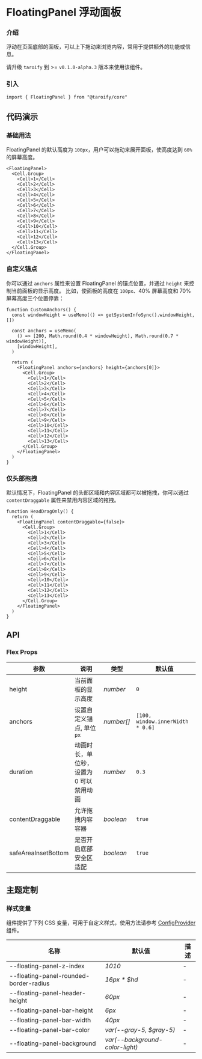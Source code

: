 # FloatingPanel 浮动面板

### 介绍

浮动在页面底部的面板，可以上下拖动来浏览内容，常用于提供额外的功能或信息。

请升级 `taroify` 到 >= `v0.1.0-alpha.3` 版本来使用该组件。

### 引入

```tsx
import { FloatingPanel } from "@taroify/core"
```

## 代码演示

### 基础用法

FloatingPanel 的默认高度为 `100px`，用户可以拖动来展开面板，使高度达到 `60%` 的屏幕高度。

```tsx
<FloatingPanel>
  <Cell.Group>
    <Cell>1</Cell>
    <Cell>2</Cell>
    <Cell>3</Cell>
    <Cell>4</Cell>
    <Cell>5</Cell>
    <Cell>6</Cell>
    <Cell>7</Cell>
    <Cell>8</Cell>
    <Cell>9</Cell>
    <Cell>10</Cell>
    <Cell>11</Cell>
    <Cell>12</Cell>
    <Cell>13</Cell>
  </Cell.Group>
</FloatingPanel>
```

### 自定义锚点

你可以通过 `anchors` 属性来设置 FloatingPanel 的锚点位置，并通过 `height` 来控制当前面板的显示高度。
比如，使面板的高度在 `100px`、40% 屏幕高度和 70% 屏幕高度三个位置停靠：

```tsx
function CustomAnchors() {
  const windowHeight = useMemo(() => getSystemInfoSync().windowHeight, [])

  const anchors = useMemo(
    () => [200, Math.round(0.4 * windowHeight), Math.round(0.7 * windowHeight)],
    [windowHeight],
  )

  return (
    <FloatingPanel anchors={anchors} height={anchors[0]}>
      <Cell.Group>
        <Cell>1</Cell>
        <Cell>2</Cell>
        <Cell>3</Cell>
        <Cell>4</Cell>
        <Cell>5</Cell>
        <Cell>6</Cell>
        <Cell>7</Cell>
        <Cell>8</Cell>
        <Cell>9</Cell>
        <Cell>10</Cell>
        <Cell>11</Cell>
        <Cell>12</Cell>
        <Cell>13</Cell>
      </Cell.Group>
    </FloatingPanel>
  )
}
```

### 仅头部拖拽

默认情况下，FloatingPanel 的头部区域和内容区域都可以被拖拽，你可以通过 `contentDraggable` 属性来禁用内容区域的拖拽。

```tsx
function HeadDragOnly() {
  return (
    <FloatingPanel contentDraggable={false}>
      <Cell.Group>
        <Cell>1</Cell>
        <Cell>2</Cell>
        <Cell>3</Cell>
        <Cell>4</Cell>
        <Cell>5</Cell>
        <Cell>6</Cell>
        <Cell>7</Cell>
        <Cell>8</Cell>
        <Cell>9</Cell>
        <Cell>10</Cell>
        <Cell>11</Cell>
        <Cell>12</Cell>
        <Cell>13</Cell>
      </Cell.Group>
    </FloatingPanel>
  )
}
```

## API

### Flex Props

| 参数                | 说明                                    | 类型       | 默认值                           |
| ------------------- | --------------------------------------- | ---------- | -------------------------------- |
| height              | 当前面板的显示高度                      | _number_   | `0`                              |
| anchors             | 设置自定义锚点, 单位 `px`               | _number[]_ | `[100, window.innerWidth * 0.6]` |
| duration            | 动画时长，单位秒，设置为 0 可以禁用动画 | _number_   | `0.3`                            |
| contentDraggable    | 允许拖拽内容容器                        | _boolean_  | `true`                           |
| safeAreaInsetBottom | 是否开启底部安全区适配                  | _boolean_  | `true`                           |

## 主题定制

### 样式变量

组件提供了下列 CSS 变量，可用于自定义样式，使用方法请参考 [ConfigProvider](/components/config-provider/) 组件。

| 名称                                   | 默认值                          | 描述 |
| -------------------------------------- | ------------------------------- | ---- |
| --floating-panel-z-index               | _1010_                          | -    |
| --floating-panel-rounded-border-radius | _16px \* $hd_                   | -    |
| --floating-panel-header-height         | _60px_                          | -    |
| --floating-panel-bar-height            | _6px_                           | -    |
| --floating-panel-bar-width             | _40px_                          | -    |
| --floating-panel-bar-color             | _var(--gray-5, $gray-5)_        | -    |
| --floating-panel-background            | _var(--background-color-light)_ | -    |
